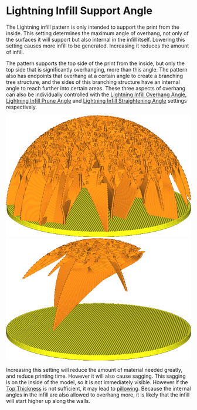 Lightning Infill Support Angle
====
The Lightning infill pattern is only intended to support the print from the inside. This setting determines the maximum angle of overhang, not only of the surfaces it will support but also internal in the infill itself. Lowering this setting causes more infill to be generated. Increasing it reduces the amount of infill.

The pattern supports the top side of the print from the inside, but only the top side that is significantly overhanging, more than this angle. The pattern also has endpoints that overhang at a certain angle to create a branching tree structure, and the sides of this branching structure have an internal angle to reach further into certain areas. These three aspects of overhang can also be individually controlled with the [Lightning Infill Overhang Angle](lightning_infill_overhang_angle.md), [Lightning Infill Prune Angle](lightning_infill_prune_angle.md) and [Lightning Infill Straightening Angle](lightning_infill_straightening_angle.md) settings respectively.

<!--screenshot {
"image_path": "lightning_infill_support_angle_30.png",
"models": [{"script": "half_sphere.scad"}],
"camera_position": [130, 87, 47],
"settings": {
    "infill_pattern": "lightning",
    "wall_line_count": 0,
    "top_layers": 0,
    "lightning_infill_support_angle": 30
},
"colours": 64
}-->
<!--screenshot {
"image_path": "lightning_infill_support_angle_60.png",
"models": [{"script": "half_sphere.scad"}],
"camera_position": [130, 87, 47],
"settings": {
    "infill_pattern": "lightning",
    "wall_line_count": 0,
    "top_layers": 0,
    "lightning_infill_support_angle": 60
},
"colours": 64
}-->
![With a low overhang angle, much support is needed](../images/lightning_infill_support_angle_30.png)
![With a high overhang angle, steep overhangs are allowed](../images/lightning_infill_support_angle_60.png)

Increasing this setting will reduce the amount of material needed greatly, and reduce printing time. However it will also cause sagging. This sagging is on the inside of the model, so it is not immediately visible. However if the [Top Thickness](../top_bottom/top_thickness.md) is not sufficient, it may lead to [pillowing](../troubleshooting/pillowing.md). Because the internal angles in the infill are also allowed to overhang more, it is likely that the infill will start higher up along the walls.
